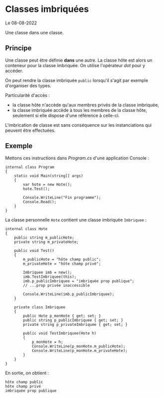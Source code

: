 # Classes imbriquées

Le 08-08-2022

Une classe dans une classe.

## Principe

Une classe peut être définie **dans** une autre. La classe hôte est alors un conteneur pour la classe imbriquée. On utilise l'opérateur *dot* pour y accéder.

On peut rendre la classe imbriquée `public` lorsqu'il s'agit par exemple d'organiser des types.

Particularité d'accès :
- la classe hôte n'accède qu'aux membres privés de la classe imbriquée, 
- la classe imbriquée accède à tous les membres de la classe hôte, seulement si elle dispose d'une référence à celle-ci.

L'imbrication de classe est sans conséquence sur les instanciations qui peuvent être effectuées.

## Exemple

Mettons ces instructions dans *Program.cs* d'une application Console : 
```
internal class Program
{
	static void Main(string[] args)
	{
		var hote = new Hote();
		hote.Test();

		Console.WriteLine("Fin programme");
		Console.Read();
	}
}
```

La classe personnelle `Hote` contient une classe imbriquée `Imbriquee` :
```
internal class Hote
{
	public string m_publicHote;
	private string m_privateHote;

	public void Test()
	{
		m_publicHote = "hôte champ public";
		m_privateHote = "hôte champ privé";
		
		Imbriquee imb = new();
		imb.TestImbriquee(this);
		imb.p_publicImbriquee = "imbriquée prop publique";
		// ...prop privée inaccessible
		
		Console.WriteLine(imb.p_publicImbriquee);
	}

	private class Imbriquee
	{
		public Hote p_monHote { get; set; }
		public string p_publicImbriquee { get; set; }
		private string p_privateImbriquee { get; set; }

		public void TestImbriquee(Hote h)
		{
			p_monHote = h;
			Console.WriteLine(p_monHote.m_publicHote); 
			Console.WriteLine(p_monHote.m_privateHote);
		}
	}
}
```

En sortie, on obtient :
```
hôte champ public
hôte champ privé
imbriquée prop publique
```